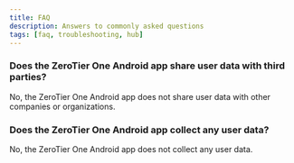```yaml
---
title: FAQ
description: Answers to commonly asked questions
tags: [faq, troubleshooting, hub]
---
```


### Does the ZeroTier One Android app share user data with third parties?

No, the ZeroTier One Android app does not share user data with other companies or organizations.

### Does the ZeroTier One Android app collect any user data?

No, the ZeroTier One Android app does not collect any user data.
